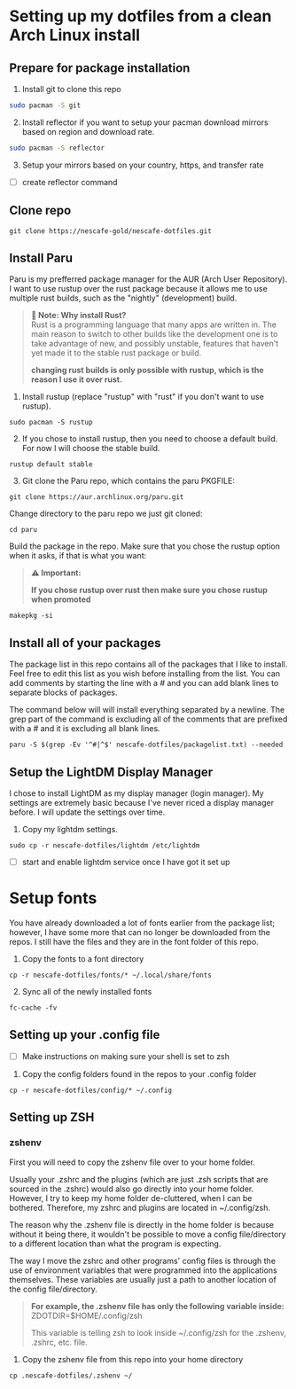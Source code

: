 # Setting up my dotfiles from a clean Arch Linux install

## Prepare for package installation
1. Install git to clone this repo 
````bash
sudo pacman -S git
``````
2. Install reflector if you want to setup your pacman download mirrors based on region and download rate. 
````bash
sudo pacman -S reflector
``````
3. Setup your mirrors based on your country, https, and transfer rate
- [ ] create reflector command

## Clone repo

````
git clone https://nescafe-gold/nescafe-dotfiles.git
````
## Install Paru
Paru is my prefferred package manager for the AUR (Arch User Repository). I want to use rustup over the rust package because it allows me to use multiple rust builds, such as the "nightly" (development) build.
> **:memo: Note: 
> Why install Rust?**  
> Rust is a programming language that many apps are written in. The main reason to switch to other builds like the development one is to take advantage of new, and possibly unstable, features that haven't yet made it to the stable rust package or build.
>
> **changing rust builds is only possible with rustup, which is the reason I use it over rust.**

1. Install rustup (replace "rustup" with "rust" if you don't want to use rustup).
````
sudo pacman -S rustup
````
2. If you chose to install rustup, then you need to choose a default build. For now I will choose the stable build.
````
rustup default stable
````
3. Git clone the Paru repo, which contains the paru PKGFILE:
````
git clone https://aur.archlinux.org/paru.git
````
Change directory to the paru repo we just git cloned:
````
cd paru
````
Build the package in the repo. Make sure that you chose the rustup option when it asks, if that is what you want:
> **:warning: Important:**
>
> **If you chose rustup over rust then make sure you chose rustup when promoted** 
````
makepkg -si
````

## Install all of your packages
The package list in this repo contains all of the packages that I like to install. Feel free to edit this list as you wish before installing from the list. You can add comments by starting the line with a # and you can add blank lines to separate blocks of packages.

The command below will will install everything separated by a newline. The grep part of the command is excluding all of the comments that are prefixed with a # and it is excluding all blank lines.
````
paru -S $(grep -Ev '^#|^$' nescafe-dotfiles/packagelist.txt) --needed
````

## Setup the LightDM Display Manager
I chose to install LightDM as my display manager (login manager). My settings are extremely basic because I've never riced a display manager before. I will update the settings over time.

1. Copy my lightdm settings.
````
sudo cp -r nescafe-dotfiles/lightdm /etc/lightdm
````
- [ ] start and enable lightdm service once I have got it set up

# Setup fonts
You have already downloaded a lot of fonts earlier from the package list; however, I have some more that can no longer be downloaded from the repos. I still have the files and they are in the font folder of this repo.

1. Copy the fonts to a font directory
````
cp -r nescafe-dotfiles/fonts/* ~/.local/share/fonts
````
2. Sync all of the newly installed fonts
````
fc-cache -fv
````

## Setting up your .config file
- [ ] Make instructions on making sure your shell is set to zsh 
1. Copy the config folders found in the repos to your .config folder 
````
cp -r nescafe-dotfiles/config/* ~/.config
````

## Setting up ZSH

### zshenv
First you will need to copy the zshenv file over to your home folder. 

Usually your .zshrc and the plugins (which are just .zsh scripts that are sourced in the .zshrc) would also go directly into your home folder. However, I try to keep my home folder de-cluttered, when I can be bothered. Therefore, my zshrc and plugins are located in ~/.config/zsh.

The reason why the .zshenv file is directly in the home folder is because without it being there, it wouldn't be possible to move a config file/directory to a different location than what the program is expecting. 

The way I move the zshrc and other programs' config files is through the use of environment variables that were programmed into the applications themselves. These variables are usually just a path to another location of the config file/directory. 
> **For example, the .zshenv file has only the following variable inside:**
>ZDOTDIR=$HOME/.config/zsh
>
>This variable is telling zsh to look inside ~/.config/zsh for the .zshenv, .zshrc, etc. file. 

1. Copy the zshenv file from this repo into your home directory
````
cp .nescafe-dotfiles/.zshenv ~/
````
